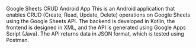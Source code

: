 Google Sheets CRUD Android App
This is an Android application that enables CRUD (Create, Read, Update, Delete) operations on Google Sheets using the Google Sheets API. The backend is developed in Kotlin, the frontend is designed in XML, and the API is generated using Google Apps Script (Java). The API returns data in JSON format, which is tested using Postman.
